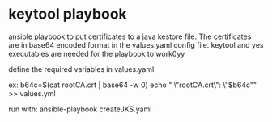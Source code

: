 # keytool playbook
ansible playbook to put certificates to a java kestore file. The certificates are in base64 encoded format in the values.yaml config file.
keytool and yes executables are needed for the playbook to work0yy

define the required variables in values.yaml

ex:
b64c=$(cat rootCA.crt | base64 -w 0)
echo "  \"rootCA.crt\": \"$b64c\"" >> values.yml


run with:
ansible-playbook createJKS.yaml
